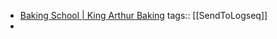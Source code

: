 - [Baking School | King Arthur Baking](https://www.kingarthurbaking.com/baking-school?utm_source=bing&utm_medium=cpc&utm_term=bread%20making%20lessons&utm_content=adtaxi&msclkid=cd3897ceb7fb116d464cf0865cec52e0&utm_campaign=Search%3A%20King%20Arthur%20Flour%20-%20DTC%20-%20%5BNon-Brand%5D%20Baking%20School%20-%20Bing)
  tags:: [[SendToLogseq]]
-